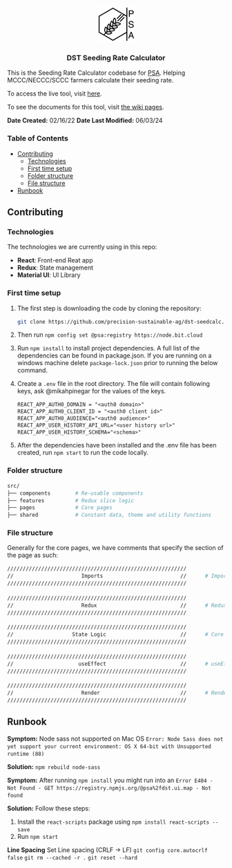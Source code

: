 <div align="center">

[![PSA](./public/PSALogo.png)](https://www.precisionsustainableag.org/)

### DST Seeding Rate Calculator

</div>

This is the Seeding Rate Calculator codebase for [PSA](https://www.precisionsustainableag.org/). Helping MCCC/NECCC/SCCC farmers calculate their seeding rate.

To access the live tool, visit [here](https://covercrop-seedcalc.org/).

To see the documents for this tool, visit [the wiki pages](https://precision-sustainable-ag.atlassian.net/wiki/spaces/DST/pages/162037825/Seeding+Rate+Calculator).

**Date Created:** 02/16/22
**Date Last Modified:** 06/03/24

### Table of Contents

- [Contributing](#contributing)
  - [Technologies](#technologies)
  - [First time setup](#first-time-setup)
  - [Folder structure](#folder-structure)
  - [File structure](#file-structure)
- [Runbook](#runbook)

## Contributing

### Technologies

The technologies we are currently using in this repo:

- **React**: Front-end Reat app
- **Redux**: State management
- **Material UI**: UI Library


### First time setup

1. The first step is downloading the code by cloning the repository:

    ```sh
    git clone https://github.com/precision-sustainable-ag/dst-seedcalc.git
    ```

2. Then run `npm config set @psa:registry https://node.bit.cloud`

3. Run `npm install` to install project dependencies. A full list of the dependencies can be found in package.json. If you are running on a windows machine delete `package-lock.json` prior to running the below command.

4. Create a `.env` file in the root directory. The file will contain following keys, ask @mikahpinegar for the values of the keys.

    ```
    REACT_APP_AUTH0_DOMAIN = "<auth0 domain>"
    REACT_APP_AUTH0_CLIENT_ID = "<auth0 client id>"
    REACT_APP_AUTH0_AUDIENCE="<auth0 audience>"
    REACT_APP_USER_HISTORY_API_URL="<user history url>"
    REACT_APP_USER_HISTORY_SCHEMA="<schema>"
    ```

5. After the dependencies have been installed and the .env file has been created, run `npm start` to run the code locally. 


### Folder structure

```sh
src/
├── components        # Re-usable components
├── features          # Redux slice logic
├── pages             # Core pages
├── shared            # Constant data, theme and utility functions
```

### File structure

Generally for the core pages, we have comments that specify the section of the page as such:

```sh
//////////////////////////////////////////////////////////
//                      Imports                         //      # Imports
//////////////////////////////////////////////////////////

//////////////////////////////////////////////////////////
//                      Redux                           //      # Redux logic
//////////////////////////////////////////////////////////

//////////////////////////////////////////////////////////
//                   State Logic                        //      # Core logic
//////////////////////////////////////////////////////////

//////////////////////////////////////////////////////////
//                     useEffect                        //      # useEffect
//////////////////////////////////////////////////////////

//////////////////////////////////////////////////////////
//                      Render                          //      # Render
//////////////////////////////////////////////////////////
```


## Runbook

**Symptom:**
Node sass not supported on Mac OS `Error: Node Sass does not yet support your current environment: OS X 64-bit with Unsupported runtime (88)`

**Solution:**
`npm rebuild node-sass`

**Symptom:**
After running `npm install` you might run into an `Error E404 - Not Found - GET https://registry.npmjs.org/@psa%2fdst.ui.map - Not found`

**Solution:**
Follow these steps:
1. Install the `react-scripts` package using `npm install react-scripts --save`
2. Run  `npm start`

**Line Spacing**
Set Line spacing (CRLF -> LF)
`git config core.autocrlf false`
`git rm --cached -r .`
`git reset --hard`